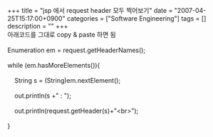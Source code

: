 +++
title = "jsp 에서 request header 모두 찍어보기"
date = "2007-04-25T15:17:00+0900"
categories = ["Software Engineering"]
tags = []
description = ""
+++
<span class="copyright_entry" style="display:block;" title="jsp 에서 request header 모두 찍어보기@@**@@http://shed.egloos.com/1555072"></span>아래코드를 그대로 copy &amp; paste 하면 됨
<br>
<br>Enumeration em = request.getHeaderNames();
<br>
<br>while (em.hasMoreElements()){
<br>
<br>&nbsp;&nbsp; &nbsp;String s = (String)em.nextElement();
<br>&nbsp;&nbsp; &nbsp;
<br>&nbsp;&nbsp; &nbsp;out.println(s +" : ");
<br>&nbsp;&nbsp; &nbsp;
<br>&nbsp;&nbsp; &nbsp;out.println(request.getHeader(s)+"&lt;br&gt;");
<br>
<br>} 
<!--
       <rdf:RDF xmlns:rdf="http://www.w3.org/1999/02/22-rdf-syntax-ns#"
		    xmlns:dc="http://purl.org/dc/elements/1.1/"
		    xmlns:trackback="http://madskills.com/public/xml/rss/module/trackback/">
       <rdf:Description
	        rdf:about="http://shed.egloos.com/1555072"
	        dc:identifier="http://shed.egloos.com/1555072"
	        dc:title="jsp 에서 request header 모두 찍어보기"
	        trackback:ping="http://shed.egloos.com/tb/1555072"/>
       </rdf:RDF>
       -->

<ul></ul>
